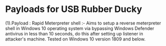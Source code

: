 # Payloads for USB Rubber Ducky
(1).Payload : Rapid Meterpreter shell :-
Aims to setup a reverse meterpreter shell in Windows 10 operating system via bypassing Windows Defender antivirus in less than 10 seconds, do this after setting up listener in attacker's machine.
Tested on Windows 10 version 1809 and below. 
